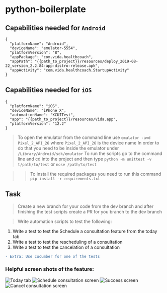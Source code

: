 # python-boilerplate

## Capabilities needed for `Android`
```
{
  "platformName": "Android",
  "deviceName": "emulator-5554",
  "platformVersion": "8",
  "appPackage": "com.vida.healthcoach",
  "appPath": "{{path_to_project}}/resources/deploy_2019-08-22_version_2.2.84-app-distro-release.apk",
  "appActivity": "com.vida.healthcoach.StartupActivity"
}
```

## Capabilities needed for `iOS`
```
{
  "platformName": "iOS",
  "deviceName": "iPhone X",
  "automationName": "XCUITest",
  "app": "{{path_to_project}}/resources/Vida.app",
  "platformVersion": "12.2"
}
```

> To open the emulator from the command line use `emulator -avd Pixel_2_API_26` where `Pixel_2_API_26` is the device name
> In order to do that you need to be inside the emulator under `/Library/Android/sdk/emulator`
> To run the scripts go to the command line and cd into the project and then type `python -m unittest -v t/path/to/test` or `nose /path/to/test`

> > To install the required packages you need to run this command `pip install -r requirements.txt`

## Task
> Create a new branch for your code from the dev branch and after finishing the test scripts create a PR for you branch to the dev branch

> Write automation scripts to test the following:
1. Write a test to test the Schedule a consultation feature from the today tab
2. Write a test to test the rescheduling of a consultation
3. Write a test to test the cancelation of a consultation
 
```diff 
- Extra: Use cucumber for one of the tests 
```

### Helpful screen shots of the feature:
![Today tab](https://i.ibb.co/8g3x5LC/Screenshot-1567036156.png)
![Schedule consultation screen](https://i.ibb.co/ZS8pSqp/Screenshot-1567036183.png)
![Success screen](https://i.ibb.co/m0pgsc1/Screenshot-1567036191.png)
![Cancel consultation screen](https://i.ibb.co/KmYZPVw/Screenshot-1567036199.png)

